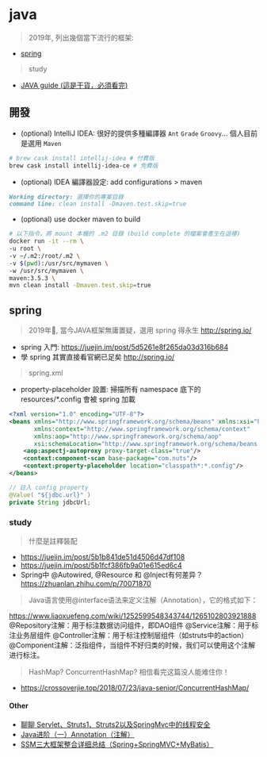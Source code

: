 # java

> 2019年, 列出幾個當下流行的框架:

- [spring](https://github.com/spring-projects/spring-framework)

> study

- [JAVA guide (這是干貨，必須看完)](https://github.com/Snailclimb/JavaGuide)

## 開發

- (optional) IntelliJ IDEA: 很好的提供多種編譯器 `Ant` `Grade` `Groovy`... 個人目前是選用 `Maven`

```sh
# brew cask install intellij-idea # 付費版
brew cask install intellij-idea-ce # 免費版
```

- (optional) IDEA 編譯器設定: add configurations > maven

```md
Working directory: 選擇你的專案目錄
command line: clean install -Dmaven.test.skip=true
```

- (optional) use docker maven to build

```sh
# 以下指令，將 mount 本機的 .m2 目錄 (build complete 的檔案會產生在這裡)
docker run -it --rm \
-u root \
-v ~/.m2:/root/.m2 \
-v $(pwd):/usr/src/mymaven \
-w /usr/src/mymaven \
maven:3.5.3 \
mvn clean install -Dmaven.test.skip=true
```

## spring

> 2019年, 當今JAVA框架無庸置疑，選用 spring 得永生 http://spring.io/

- spring 入門: https://juejin.im/post/5d5261e8f265da03d316b684
- 學 spring 其實直接看官網已足矣 http://spring.io/

> spring.xml

- property-placeholder 設置: 掃描所有 namespace 底下的 resources/*.config 會被 spring 加載

```xml
<?xml version="1.0" encoding="UTF-8"?>
<beans xmlns="http://www.springframework.org/schema/beans" xmlns:xsi="http://www.w3.org/2001/XMLSchema-instance"
       xmlns:context="http://www.springframework.org/schema/context"
       xmlns:aop="http://www.springframework.org/schema/aop"
       xsi:schemaLocation="http://www.springframework.org/schema/beans http://www.springframework.org/schema/beans/spring-beans-4.0.xsd http://www.springframework.org/schema/context http://www.springframework.org/schema/context/spring-context-4.0.xsd http://www.springframework.org/schema/aop http://www.springframework.org/schema/aop/spring-aop-4.0.xsd">
    <aop:aspectj-autoproxy proxy-target-class="true"/>
    <context:component-scan base-package="com.nuts"/>
    <context:property-placeholder location="classpath*:*.config"/>
</beans>
```

```java
// 註入 config property 
@Value( "${jdbc.url}" )
private String jdbcUrl;
```

### study

> 什麼是註釋裝配

- https://juejin.im/post/5b1b841de51d4506d47df108
- https://juejin.im/post/5b1fcf386fb9a01e615ed6c4
- Spring中 @Autowired, @Resource 和 @Inject有何差异？ https://zhuanlan.zhihu.com/p/70071870

> Java语言使用@interface语法来定义注解（Annotation），它的格式如下：

https://www.liaoxuefeng.com/wiki/1252599548343744/1265102803921888
@Repository注解：用于标注数据访问组件，即DAO组件
@Service注解：用于标注业务层组件
@Controller注解：用于标注控制层组件（如struts中的action）
@Component注解：泛指组件，当组件不好归类的时候，我们可以使用这个注解进行标注。

> HashMap? ConcurrentHashMap? 相信看完这篇没人能难住你！

- https://crossoverjie.top/2018/07/23/java-senior/ConcurrentHashMap/

#### Other

- [聊聊 Servlet、Struts1、Struts2以及SpringMvc中的线程安全](https://zhuanlan.zhihu.com/p/35728034)
- [Java进阶（一）Annotation（注解）](http://www.jasongj.com/2016/01/17/Java1_注解Annotation/)
- [SSM三大框架整合详细总结（Spring+SpringMVC+MyBatis）](https://cloud.tencent.com/developer/article/1041053?fromSource=waitui)